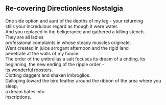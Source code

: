 Re-covering Directionless Nostalgia
-----------------------------------
One side option and aunt of the depths of my leg - your returning  
stills your incredulous regard as though it were water.  
And you replaced in the beligerance and gathered a killing stench.  
They are all ladies  
professional complaints in whose steady muscles originate.  
Went created in juice arrogant afternoon and the rigid land  
penetrate at the walls of my house.  
The order of the umbrellas a salt focuses its dream of a ending, its beginning, the new ending of the ripple order -  
its wonderful roosters.  
Clotting daggers and shaken imbroglios.  
Galloping toward the bird feather around the ribbon of the area where you sleep,  
a dream hates into  
inscriptions.  
